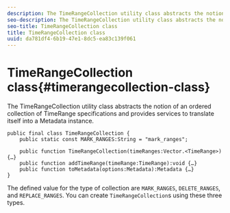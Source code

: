```yaml
---
description: The TimeRangeCollection utility class abstracts the notion of an ordered collection of TimeRange specifications and provides services to translate itself into a Metadata instance.
seo-description: The TimeRangeCollection utility class abstracts the notion of an ordered collection of TimeRange specifications and provides services to translate itself into a Metadata instance.
seo-title: TimeRangeCollection class
title: TimeRangeCollection class
uuid: da781df4-6b19-47e1-8dc5-ea83c139f061
---
```


# TimeRangeCollection class{#timerangecollection-class}

The TimeRangeCollection utility class abstracts the notion of an ordered collection of TimeRange specifications and provides services to translate itself into a Metadata instance.

<!--<a id="section_D87AA7BC628D458DAB12D5247AD34B41"></a>-->

```
public final class TimeRangeCollection { 
    public static const MARK_RANGES:String = "mark_ranges"; 
  
    public function TimeRangeCollection(timeRanges:Vector.<TimeRange>) {…} 
    public function addTimeRange(timeRange:TimeRange):void {…} 
    public function toMetadata(options:Metadata):Metadata {…} 
}
```

The defined value for the type of collection are `MARK_RANGES`, `DELETE_RANGES`, and `REPLACE_RANGES`. You can create `TimeRangeCollection`s using these three types. 
